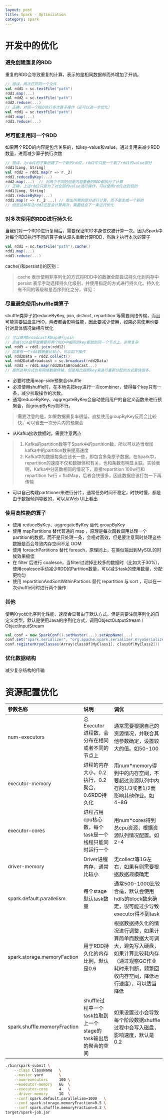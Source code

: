 ```yaml
---
layout: post
title: Spark - Optimization
category: spark
---
```


# 开发中的优化
### 避免创建重复的RDD
重复的RDD会导致重复的计算，表示的是相同数据却而外增加了开销。
```scala
// 错误，两次打开同一个文件
val rdd1 = sc.textFile("path")
rdd1.map(...)
val rdd2 = sc.textFile("path")
rdd2.reduce(...)
// 正确，对同一个RDD执行多次算子操作（还可以进一步优化）
val rdd1 = sc.textFile("path")
rdd1.map(...)
rdd1.reduce(...)
```

### 尽可能复用同一个RDD
如果两个RDD的内容是包含关系的，如key-value和value，通过复用来减少RDD数量，进而减少算子执行次数
```scala
// 错误，为rdd1的子集创建了一个新的rdd2，rdd2中只是一个取了rdd1的value部分
rdd1[Long, String]
val rdd2 = rdd1.map(r => r._2)
rdd1.reduceByKey(...)
rdd2.map(...)  // 对两个不同的但是内容重叠的RDD都执行了计算
// 正确，上述rdd2只是为了对全部的value进行操作，可以使用rdd1达到目的
rdd1[Long, String]
rdd1.reduceByKey(...)
rdd1.map(r => r._2 ...) // 取出所需的部分进行计算，而不是生成一个新的
// 但是这种写法rdd1还是会计算两次，需要结合下一条进行优化
```

### 对多次使用的RDD进行持久化
当我们对一个RDD进行复用后，需要保证RDD本身仅仅被计算一次。因为Spark中对每个RDD执行不同的算子会从源头重新计算RDD，然后才执行本次的算子
```scala
val rdd1 = sc.textFile("path").cache()
rdd1.map(...)
rdd1.reduce(...)
```
cache()和persist()的区别：
> cache 表示使用非序列化的方式将RDD中的数据全部尝试持久化到内存中
> persist 表示手动选择持久化级别，并使用指定的方式进行持久化。持久化有不同的等级和是否序列化之分，详见：

### 尽量避免使用shuffle类算子
shuffle类算子如reduceByKey, join, distinct, repartition 等需要网络传输，而且可能需要磁盘进行IO，两者都会影响性能，因此要减少使用，如果必需使用也要针对具体情况做相应优化
```scala
// 可以使用broadcast和map进行join
// 直接join会导致需要将两个RDD中相同的key都放到同一个节点上，非常复杂
val rdd3 = rdd1.join(rdd12)
// 如果有一个rdd数据量比较小，可以如下操作
val rdd2Data = rdd2.collect()
val rdd2DataBroadcast = sc.broadcast(rdd2Data)
val rdd3 = rdd1.map(rdd2DataBroadcast...)
// 虽然这种方式也有网络数据传输，但是相比按照key来进行重新分配的方式要快很多。
```
+ 必要时使用map-side预聚合shuffle
+ 必须使用shuffle时，在本地先按key进行一次combiner，使得每个key只有一条，减少拉取操作的次数。
+ 通常reduceByKey、aggregateByKey会自动使用用户的自定义函数来进行预聚合，而groupByKey则不行。
> 需要注意的是，如果数据重复率很低，直接使用groupByKey反而会比较快，可以省去一次分片内的预聚合
+ 从Kafka接收数据时，需要注意两点
> 1. Kafka的partition数等于Spark中的partition数，所以可以适当增加kafka中的partition数来提高速度
> 2. Kafka中的数据每条应该长一些，即包含多条原子数据。在Spark中，repartition的速度不仅和数据体积有关，也和条数有明显关联。实验表明，Kafka中分区数相同的情况下，直接repartition 100w行和repartition 1w行 + flatMap，后者会快很多，因此数据应该打包一下再传输
+ 可以自己构建partitioner来进行分片，通常任务时间不稳定，时快时慢，都是由于数据倾斜导致的，可以从Web UI上看出

### 使用高性能的算子
+ 使用 reduceByKey、aggregateByKey 替代 groupByKey
+ 使用 mapPartitions 替代普通的 map ，原理是每次函数调用处理一个partition的数据，而不是只处理一条，会相对高效，但是要注意同时处理这些数据是否会导致内存空间不足 OOM
+ 使用 foreachPartitions 替代 foreach，原理同上，在类似输出到MySQL的时候效果极佳
+ 在 filter 后进行 coalesce，当filter过滤掉比较多的数据时（比如大于30%），使用coalesce手动减少RDD的Partition数量，可以减少task的使用数量，分配更均匀
+ 使用 repartitionAndSortWithinPartions 替代 repartition 与 sort ，可以在一次shuffle同时进行两个操作

### 其他
使用Kryo优化序列化性能，速度会显著由于默认方式，但是需要注册序列化的自定义类型，默认是使用Java的序列化方式，调用ObjectOutputStream / ObjectInputStream
```scala
val conf = new SparkConf().setMaster(...).setAppName(...)
conf.set("spark.serializer", "org.apache.spark.serializer.KryoSerializer")
conf.registerKryoClasses(Array(classOf[MyClass1], classOf[MyClass2]))
```

### 优化数据结构
减少复杂结构的传输

# 资源配置优化

|参数名称|说明|调优|
|:---|:---|:---|
|num-executors|总Executor进程数，会分布在相同或者不同的节点上|通常需要根据自己的资源情况，并联合其他参数确定，设置较大的值。如50-100|
|executor-memory|进程的内存大小，0.2执行，0.2聚合，0.6RDD持久化|用num*memory得到中的内存空间，不要超过资源队列中内存的1/3或者1/2而影响其他作业。如4-8G|
|executor-cores|进程占用cpu核心数，每个task是一个线程只能同时运行一个|用num*cores得到总cpu资源，根据资源队列情况配置。如2-4|
|driver-memory|Driver进程内存，通常比较小|无collect等1G左右，如果有则需要根据数据规模确定|
|spark.default.parallelism|每个stage默认task数量|通常500-1000比较合适，默认会使用hdfs的block数来确定，很可能过少导致executor得不到task|
|spark.storage.memoryFaction|用于RDD持久化的内存比例，默认是0.6|根据数据持久化的情况进行调整，如果计算简单而数据大可调大，避免写入硬盘，如果计算比较耗内存（通过观察GC作业耗时来判断，频繁回收内存空间，降低运行速度），可以适当降低|
|spark.shuffle.memoryFraction|shuffle过程中一个task拉取到上一个stage的task输出后的聚合的空间|如果设置过小会导致每个阶段数据shuffle过程中会写入磁盘，影响速度，默认是0.2|

```bash
./bin/spark-submit \
	--class ClassName   \
	--master yarn       \
	--num-executors		100	\
	--executor-memory	6G	\
	--executor-core		4	\
	--driver-memory		1G	\
	--conf spark.default.parallelism=1000	\
	--conf spark.storage.memoryFraction=0.5	\
	--conf spark.shuffle.memoryFraction=0.3	\
target/spark-job.jar
```
